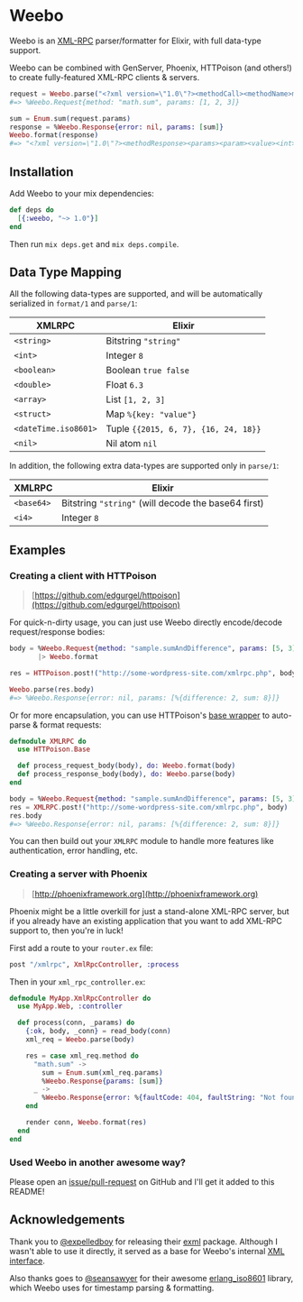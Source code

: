 Weebo
=====

Weebo is an [XML-RPC](http://wikipedia.org/wiki/XML-RPC) parser/formatter for
Elixir, with full data-type support.

Weebo can be combined with GenServer, Phoenix, HTTPoison (and others!) to create
fully-featured XML-RPC clients & servers.

```elixir
request = Weebo.parse("<?xml version=\"1.0\"?><methodCall><methodName>math.sum</methodName><params><param><value><int>1</int></value></param><param><value><int>2</int></value></param><param><value><int>3</int></value></param></params></methodCall>")
#=> %Weebo.Request{method: "math.sum", params: [1, 2, 3]}

sum = Enum.sum(request.params)
response = %Weebo.Response{error: nil, params: [sum]}
Weebo.format(response)
#=> "<?xml version=\"1.0\"?><methodResponse><params><param><value><int>6</int></value></param></params></methodResponse>"
```

## Installation

Add Weebo to your mix dependencies:

```elixir
def deps do
  [{:weebo, "~> 1.0"}]
end
```

Then run `mix deps.get` and `mix deps.compile`.


## Data Type Mapping

All the following data-types are supported, and will be automatically serialized
in `format/1` and `parse/1`:

| XMLRPC | Elixir |
| -------|--------|
| `<string>`    | Bitstring `"string"` |
| `<int>`       | Integer   `8` |
| `<boolean>`   | Boolean   `true false `|
| `<double>`    | Float `6.3` |
| `<array>`     | List   `[1, 2, 3]` |
| `<struct>`    | Map  `%{key: "value"}`  |
| `<dateTime.iso8601>`    | Tuple `{{2015, 6, 7}, {16, 24, 18}}` |
| `<nil>`    | Nil atom `nil` |

In addition, the following extra data-types are supported only in `parse/1`:

| XMLRPC | Elixir |
| -------|--------|
| `<base64>`    | Bitstring `"string"` (will decode the base64 first) |
| `<i4>`       | Integer   `8` |

## Examples

### Creating a client with HTTPoison

> [https://github.com/edgurgel/httpoison](https://github.com/edgurgel/httpoison)

For quick-n-dirty usage, you can just use Weebo directly encode/decode
request/response bodies:

```elixir
body = %Weebo.Request{method: "sample.sumAndDifference", params: [5, 3]}
       |> Weebo.format

res = HTTPoison.post!("http://some-wordpress-site.com/xmlrpc.php", body)

Weebo.parse(res.body)
#=> %Weebo.Response{error: nil, params: [%{difference: 2, sum: 8}]}
```

Or for more encapsulation, you can use HTTPoison's [base wrapper](https://github.com/edgurgel/httpoison#wrapping-httpoisonbase)
to auto-parse & format requests:

```elixir
defmodule XMLRPC do
  use HTTPoison.Base

  def process_request_body(body), do: Weebo.format(body)
  def process_response_body(body), do: Weebo.parse(body)
end

body = %Weebo.Request{method: "sample.sumAndDifference", params: [5, 3]}
res = XMLRPC.post!("http://some-wordpress-site.com/xmlrpc.php", body)
res.body
#=> %Weebo.Response{error: nil, params: [%{difference: 2, sum: 8}]}
```

You can then build out your `XMLRPC` module to handle more features like
authentication, error handling, etc.

### Creating a server with Phoenix

> [http://phoenixframework.org](http://phoenixframework.org)

Phoenix might be a little overkill for just a stand-alone XML-RPC server, but
if you already have an existing application that you want to add XML-RPC support
to, then you're in luck!

First add a route to your `router.ex` file:

```elixir
post "/xmlrpc", XmlRpcController, :process
```

Then in your `xml_rpc_controller.ex`:

```elixir
defmodule MyApp.XmlRpcController do
  use MyApp.Web, :controller

  def process(conn, _params) do
    {:ok, body, _conn} = read_body(conn)
    xml_req = Weebo.parse(body)

    res = case xml_req.method do
      "math.sum" ->
        sum = Enum.sum(xml_req.params)
        %Weebo.Response{params: [sum]}
      _ ->
        %Weebo.Response{error: %{faultCode: 404, faultString: "Not found."}}
    end

    render conn, Weebo.format(res)
  end
end
```

### Used Weebo in another awesome way?

Please open an [issue/pull-request](https://github.com/stevenschobert/weebo) on
GitHub and I'll get it added to this README!


## Acknowledgements

Thank you to [@expelledboy](https://github.com/expelledboy) for releasing their
[exml](https://github.com/expelledboy/exml) package. Although I wasn't able to
use it directly, it served as a base for Weebo's internal [XML interface](/lib/xml_interface.ex).

Also thanks goes to [@seansawyer](https://github.com/seansawyer) for their awesome
[erlang_iso8601](https://github.com/seansawyer/erlang_iso8601) library, which
Weebo uses for timestamp parsing & formatting.
